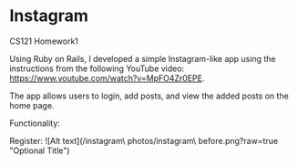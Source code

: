 # Instagram
CS121 Homework1

Using Ruby on Rails, I developed a simple Instagram-like app using the instructions from the following YouTube video:
https://www.youtube.com/watch?v=MpFO4Zr0EPE.

The app allows users to login, add posts, and view the added posts on the home page.

Functionality:

Register:
![Alt text](/instagram\ photos/instagram\ before.png?raw=true "Optional Title")
